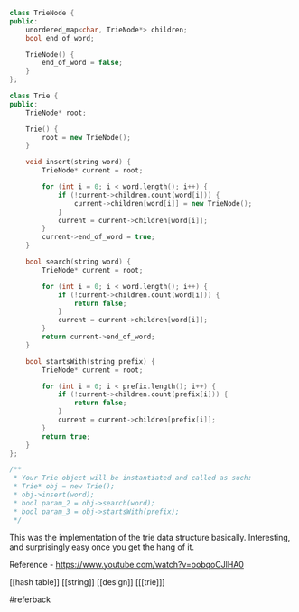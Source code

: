 ```cpp
class TrieNode {
public:
    unordered_map<char, TrieNode*> children;
    bool end_of_word;

    TrieNode() {
        end_of_word = false;
    }
};

class Trie {
public:
    TrieNode* root;

    Trie() {
        root = new TrieNode();
    }

    void insert(string word) {
        TrieNode* current = root;

        for (int i = 0; i < word.length(); i++) {
            if (!current->children.count(word[i])) {
                current->children[word[i]] = new TrieNode();
            }
            current = current->children[word[i]];
        }
        current->end_of_word = true;
    }

    bool search(string word) {
        TrieNode* current = root;

        for (int i = 0; i < word.length(); i++) {
            if (!current->children.count(word[i])) {
                return false;
            }
            current = current->children[word[i]];
        }
        return current->end_of_word;
    }

    bool startsWith(string prefix) {
        TrieNode* current = root;

        for (int i = 0; i < prefix.length(); i++) {
            if (!current->children.count(prefix[i])) {
                return false;
            }
            current = current->children[prefix[i]];
        }
        return true;
    }
};

/**
 * Your Trie object will be instantiated and called as such:
 * Trie* obj = new Trie();
 * obj->insert(word);
 * bool param_2 = obj->search(word);
 * bool param_3 = obj->startsWith(prefix);
 */
```

This was the implementation of the trie data structure basically. Interesting, and surprisingly easy once you get the hang of it.

Reference - https://www.youtube.com/watch?v=oobqoCJlHA0

[[hash table]]
[[string]]
[[design]]
[[[trie]]]

#referback 